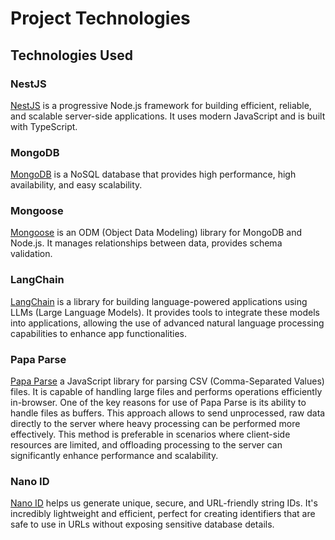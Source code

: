 # Project Technologies

## Technologies Used

### NestJS

[NestJS](https://nestjs.com/) is a progressive Node.js framework for building efficient, reliable, and scalable server-side applications. It uses modern JavaScript and is built with TypeScript.

### MongoDB

[MongoDB](https://www.mongodb.com/) is a NoSQL database that provides high performance, high availability, and easy scalability.

### Mongoose

[Mongoose](https://mongoosejs.com/) is an ODM (Object Data Modeling) library for MongoDB and Node.js. It manages relationships between data, provides schema validation.

### LangChain

[LangChain](https://www.langchain.com/) is a library for building language-powered applications using LLMs (Large Language Models). It provides tools to integrate these models into applications, allowing the use of advanced natural language processing capabilities to enhance app functionalities.

### Papa Parse

[Papa Parse](https://www.papaparse.com/) a  JavaScript library for parsing CSV (Comma-Separated Values) files. It is capable of handling large files and performs operations efficiently in-browser. One of the key reasons for use of Papa Parse is its ability to handle files as buffers. This approach allows to send unprocessed, raw data directly to the server where heavy processing can be performed more effectively. This method is preferable in scenarios where client-side resources are limited, and offloading processing to the server can significantly enhance performance and scalability.

### Nano ID

[Nano ID](https://github.com/ai/nanoid) helps us generate unique, secure, and URL-friendly string IDs. It's incredibly lightweight and efficient, perfect for creating identifiers that are safe to use in URLs without exposing sensitive database details.